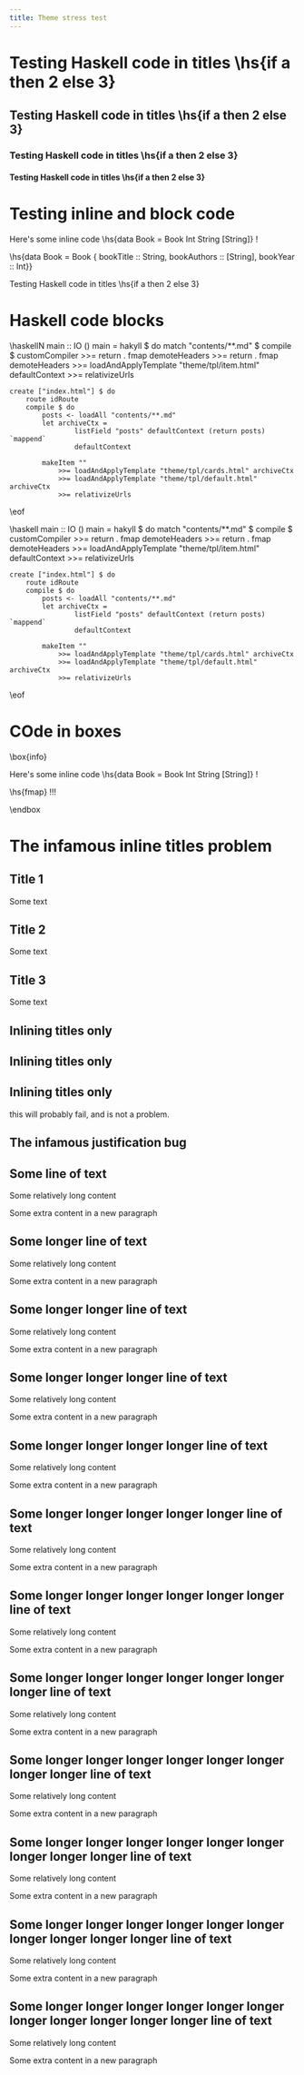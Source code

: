 ```yaml
---
title: Theme stress test
---
```


# Testing Haskell code in titles \hs{if a then 2 else 3}
## Testing Haskell code in titles \hs{if a then 2 else 3}
### Testing Haskell code in titles \hs{if a then 2 else 3}
#### Testing Haskell code in titles \hs{if a then 2 else 3}

# Testing inline and block code

Here's some inline code \hs{data Book = Book Int String [String]} !

\hs{data Book = Book { bookTitle :: String, bookAuthors :: [String], bookYear :: Int}}

Testing Haskell code in titles \hs{if a then 2 else 3}

# Haskell code blocks
\haskellN
main :: IO ()
main = hakyll $ do
    match "contents/**.md" $
      compile $ customCompiler
        >>= return . fmap demoteHeaders
        >>= return . fmap demoteHeaders
        >>= loadAndApplyTemplate "theme/tpl/item.html" defaultContext
        >>= relativizeUrls

    create ["index.html"] $ do
        route idRoute
        compile $ do
            posts <- loadAll "contents/**.md"
            let archiveCtx =
                    listField "posts" defaultContext (return posts) `mappend`
                    defaultContext

            makeItem ""
                >>= loadAndApplyTemplate "theme/tpl/cards.html" archiveCtx
                >>= loadAndApplyTemplate "theme/tpl/default.html" archiveCtx
                >>= relativizeUrls
\eof

\haskell
main :: IO ()
main = hakyll $ do
    match "contents/**.md" $
      compile $ customCompiler
        >>= return . fmap demoteHeaders
        >>= return . fmap demoteHeaders
        >>= loadAndApplyTemplate "theme/tpl/item.html" defaultContext
        >>= relativizeUrls

    create ["index.html"] $ do
        route idRoute
        compile $ do
            posts <- loadAll "contents/**.md"
            let archiveCtx =
                    listField "posts" defaultContext (return posts) `mappend`
                    defaultContext

            makeItem ""
                >>= loadAndApplyTemplate "theme/tpl/cards.html" archiveCtx
                >>= loadAndApplyTemplate "theme/tpl/default.html" archiveCtx
                >>= relativizeUrls
\eof

# COde in boxes

\box{info}

Here's some inline code \hs{data Book = Book Int String [String]} !

\hs{fmap} !!!

\endbox

# The infamous inline titles problem

## Title 1

Some text

## Title 2

Some text

## Title 3

Some text

## Inlining titles only
## Inlining titles only
## Inlining titles only
this will probably fail, and is not a problem.

## The infamous justification bug

## Some line of text
Some relatively long content

Some extra content in a new paragraph

## Some longer line of text
Some relatively long content

Some extra content in a new paragraph

## Some longer longer line of text
Some relatively long content

Some extra content in a new paragraph

## Some longer longer longer line of text
Some relatively long content

Some extra content in a new paragraph

## Some longer longer longer longer line of text
Some relatively long content

Some extra content in a new paragraph

## Some longer longer longer longer longer line of text
Some relatively long content

Some extra content in a new paragraph

## Some longer longer longer longer longer longer line of text
Some relatively long content

Some extra content in a new paragraph

## Some longer longer longer longer longer longer longer line of text
Some relatively long content

Some extra content in a new paragraph

## Some longer longer longer longer longer longer longer longer line of text
Some relatively long content

Some extra content in a new paragraph

## Some longer longer longer longer longer longer longer longer longer line of text
Some relatively long content

Some extra content in a new paragraph

## Some longer longer longer longer longer longer longer longer longer longer line of text
Some relatively long content

Some extra content in a new paragraph

## Some longer longer longer longer longer longer longer longer longer longer longer line of text
Some relatively long content

Some extra content in a new paragraph

